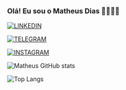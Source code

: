 ### Olá! Eu sou o Matheus Dias 🖐🏼👩‍💻

[![LINKEDIN](https://img.shields.io/badge/LinkedIn-0077B5?style=for-the-badge&logo=linkedin&logoColor=white
)](https://www.linkedin.com/in/matheus-felipe-8a9017155/)

[![TELEGRAM](https://img.shields.io/badge/Telegram-2CA5E0?style=for-the-badge&logo=telegram&logoColor=white
)](https://web.telegram.org/k/)

[![INSTAGRAM](https://img.shields.io/badge/Instagram-E4405F?style=for-the-badge&logo=instagram&logoColor=white
)](https://www.instagram.com/di.mattheus/)


![Matheus GitHub stats](https://github-readme-stats.vercel.app/api?username=Mathdiaz&show_icons=true&theme=dark)


![Top Langs](https://github-readme-stats.vercel.app/api/top-langs/?username=Mathdiaz&layout=compact)



